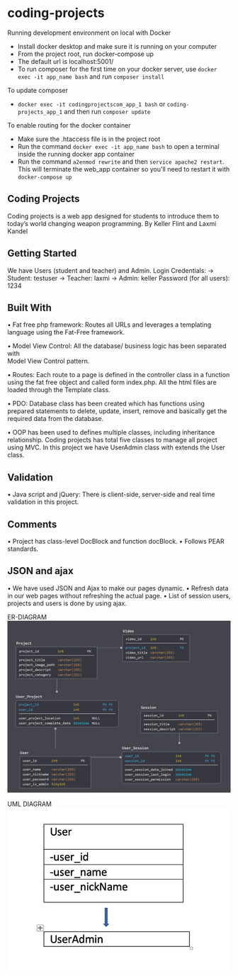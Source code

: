 # coding-projects

Running development environment on local with Docker
* Install docker desktop and make sure it is running on your computer
* From the project root, run docker-compose up
* The default url is localhost:5001/
* To run composer for the first time on your docker server, use ```docker exec -it app_name bash``` and run ```composer install```

To update composer
* ```docker exec -it codingprojectscom_app_1 bash``` or ```coding-projects_app_1``` and then run ```composer update```

To enable routing for the docker container
* Make sure the .htaccess file is in the project root
* Run the command ```docker exec -it app_name bash``` to open a terminal inside the running docker app container
* Run the command ```a2enmod rewrite``` and then ```service apache2 restart```. This will terminate the web_app container so you'll need to restart it with ```docker-compose up```

Coding Projects
--------------------------------------
Coding projects is a web app designed for students to introduce 
them to today’s world changing weapon programming. 
By Keller Flint and Laxmi Kandel

Getting Started
--------------------------------------
We have Users (student and teacher) and Admin.
Login Credentials:
-> Student: testuser
-> Teacher: laxmi
-> Admin: keller
Password (for all users): 1234

Built With
---------------------------------------
•	Fat free php framework: Routes all URLs and leverages a templating language 
    using the Fat-Free framework.
    
•	Model View Control: All the database/ business logic has been separated with  
    Model View Control pattern. 
    
•	Routes: Each route to a page is defined in the controller class in a function 
    using the fat free object and called form index.php. All the html files are 
    loaded through the Template class.
    
•	PDO: Database class has been created which has functions using prepared 
    statements to delete, update, insert, remove and basically get the required 
    data from the database.
    
•	OOP has been used to defines multiple classes, including inheritance relationship.
    Coding projects has total five classes to manage all project using MVC. 
    In this project we have UserAdmin class with extends the User class.

Validation
-----------------------------------------

•	Java script and jQuery: There is client-side, server-side and real 
    time validation in this project.
    
Comments
------------------------------------------

•	Project has class-level DocBlock and function docBlock.
•   Follows PEAR standards.

JSON and ajax
--------------------------------------------
•   We have used JSON and Ajax to make our pages dynamic.
•   Refresh data in our web pages without refreshing the actual page. 
•   List of session users, projects and users is done by using ajax.


ER-DIAGRAM
![](images/diagram.PNG)

UML DIAGRAM
![](images/UML.png)


